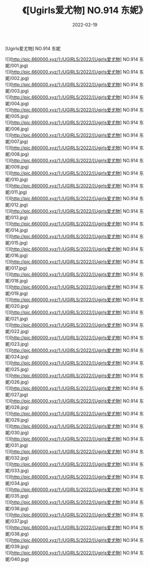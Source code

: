 ﻿---
layout: post
title:  《[Ugirls爱尤物] NO.914 东妮》
date:   2022-02-19
img: http://pic.660000.xyz/1:/UGIRLS/2022/[Ugirls爱尤物] NO.914 东妮/000.jpg
categories: [美女, 清纯, 唯美]
---

[Ugirls爱尤物] NO.914 东妮

 ![](http://pic.660000.xyz/1:/UGIRLS/2022/[Ugirls爱尤物] NO.914 东妮/001.jpg) <br>![](http://pic.660000.xyz/1:/UGIRLS/2022/[Ugirls爱尤物] NO.914 东妮/002.jpg) <br>![](http://pic.660000.xyz/1:/UGIRLS/2022/[Ugirls爱尤物] NO.914 东妮/003.jpg) <br>![](http://pic.660000.xyz/1:/UGIRLS/2022/[Ugirls爱尤物] NO.914 东妮/004.jpg) <br>![](http://pic.660000.xyz/1:/UGIRLS/2022/[Ugirls爱尤物] NO.914 东妮/005.jpg) <br>![](http://pic.660000.xyz/1:/UGIRLS/2022/[Ugirls爱尤物] NO.914 东妮/006.jpg) <br>![](http://pic.660000.xyz/1:/UGIRLS/2022/[Ugirls爱尤物] NO.914 东妮/007.jpg) <br>![](http://pic.660000.xyz/1:/UGIRLS/2022/[Ugirls爱尤物] NO.914 东妮/008.jpg) <br>![](http://pic.660000.xyz/1:/UGIRLS/2022/[Ugirls爱尤物] NO.914 东妮/009.jpg) <br>![](http://pic.660000.xyz/1:/UGIRLS/2022/[Ugirls爱尤物] NO.914 东妮/010.jpg) <br>![](http://pic.660000.xyz/1:/UGIRLS/2022/[Ugirls爱尤物] NO.914 东妮/011.jpg) <br>![](http://pic.660000.xyz/1:/UGIRLS/2022/[Ugirls爱尤物] NO.914 东妮/012.jpg) <br>![](http://pic.660000.xyz/1:/UGIRLS/2022/[Ugirls爱尤物] NO.914 东妮/013.jpg) <br>![](http://pic.660000.xyz/1:/UGIRLS/2022/[Ugirls爱尤物] NO.914 东妮/014.jpg) <br>![](http://pic.660000.xyz/1:/UGIRLS/2022/[Ugirls爱尤物] NO.914 东妮/015.jpg) <br>![](http://pic.660000.xyz/1:/UGIRLS/2022/[Ugirls爱尤物] NO.914 东妮/016.jpg) <br>![](http://pic.660000.xyz/1:/UGIRLS/2022/[Ugirls爱尤物] NO.914 东妮/017.jpg) <br>![](http://pic.660000.xyz/1:/UGIRLS/2022/[Ugirls爱尤物] NO.914 东妮/018.jpg) <br>![](http://pic.660000.xyz/1:/UGIRLS/2022/[Ugirls爱尤物] NO.914 东妮/019.jpg) <br>![](http://pic.660000.xyz/1:/UGIRLS/2022/[Ugirls爱尤物] NO.914 东妮/020.jpg) <br>![](http://pic.660000.xyz/1:/UGIRLS/2022/[Ugirls爱尤物] NO.914 东妮/021.jpg) <br>![](http://pic.660000.xyz/1:/UGIRLS/2022/[Ugirls爱尤物] NO.914 东妮/022.jpg) <br>![](http://pic.660000.xyz/1:/UGIRLS/2022/[Ugirls爱尤物] NO.914 东妮/023.jpg) <br>![](http://pic.660000.xyz/1:/UGIRLS/2022/[Ugirls爱尤物] NO.914 东妮/024.jpg) <br>![](http://pic.660000.xyz/1:/UGIRLS/2022/[Ugirls爱尤物] NO.914 东妮/025.jpg) <br>![](http://pic.660000.xyz/1:/UGIRLS/2022/[Ugirls爱尤物] NO.914 东妮/026.jpg) <br>![](http://pic.660000.xyz/1:/UGIRLS/2022/[Ugirls爱尤物] NO.914 东妮/027.jpg) <br>![](http://pic.660000.xyz/1:/UGIRLS/2022/[Ugirls爱尤物] NO.914 东妮/028.jpg) <br>![](http://pic.660000.xyz/1:/UGIRLS/2022/[Ugirls爱尤物] NO.914 东妮/029.jpg) <br>![](http://pic.660000.xyz/1:/UGIRLS/2022/[Ugirls爱尤物] NO.914 东妮/030.jpg) <br>![](http://pic.660000.xyz/1:/UGIRLS/2022/[Ugirls爱尤物] NO.914 东妮/031.jpg) <br>![](http://pic.660000.xyz/1:/UGIRLS/2022/[Ugirls爱尤物] NO.914 东妮/032.jpg) <br>![](http://pic.660000.xyz/1:/UGIRLS/2022/[Ugirls爱尤物] NO.914 东妮/033.jpg) <br>![](http://pic.660000.xyz/1:/UGIRLS/2022/[Ugirls爱尤物] NO.914 东妮/034.jpg) <br>![](http://pic.660000.xyz/1:/UGIRLS/2022/[Ugirls爱尤物] NO.914 东妮/035.jpg) <br>![](http://pic.660000.xyz/1:/UGIRLS/2022/[Ugirls爱尤物] NO.914 东妮/036.jpg) <br>![](http://pic.660000.xyz/1:/UGIRLS/2022/[Ugirls爱尤物] NO.914 东妮/037.jpg) <br>![](http://pic.660000.xyz/1:/UGIRLS/2022/[Ugirls爱尤物] NO.914 东妮/038.jpg) <br>![](http://pic.660000.xyz/1:/UGIRLS/2022/[Ugirls爱尤物] NO.914 东妮/039.jpg) <br>![](http://pic.660000.xyz/1:/UGIRLS/2022/[Ugirls爱尤物] NO.914 东妮/040.jpg) <br>